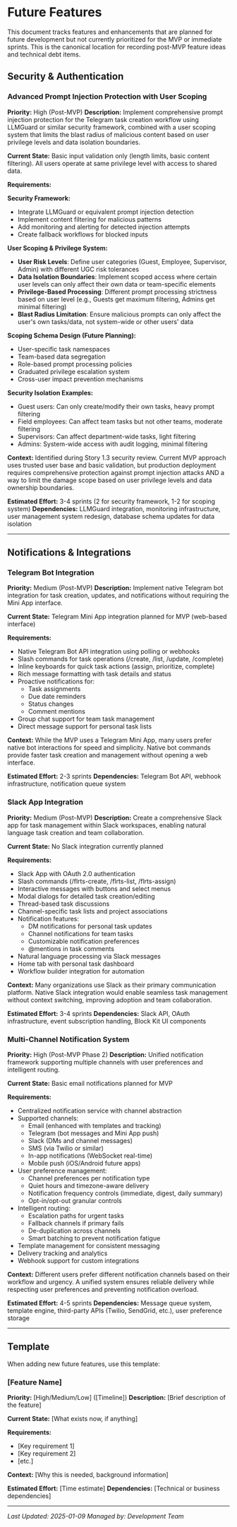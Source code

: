 # Future Features

This document tracks features and enhancements that are planned for future development but not currently prioritized for the MVP or immediate sprints. This is the canonical location for recording post-MVP feature ideas and technical debt items.

## Security & Authentication

### Advanced Prompt Injection Protection with User Scoping
**Priority:** High (Post-MVP)
**Description:** Implement comprehensive prompt injection protection for the Telegram task creation workflow using LLMGuard or similar security framework, combined with a user scoping system that limits the blast radius of malicious content based on user privilege levels and data isolation boundaries.

**Current State:** Basic input validation only (length limits, basic content filtering). All users operate at same privilege level with access to shared data.

**Requirements:**

**Security Framework:**
- Integrate LLMGuard or equivalent prompt injection detection
- Implement content filtering for malicious patterns
- Add monitoring and alerting for detected injection attempts
- Create fallback workflows for blocked inputs

**User Scoping & Privilege System:**
- **User Risk Levels**: Define user categories (Guest, Employee, Supervisor, Admin) with different UGC risk tolerances
- **Data Isolation Boundaries**: Implement scoped access where certain user levels can only affect their own data or team-specific elements
- **Privilege-Based Processing**: Different prompt processing strictness based on user level (e.g., Guests get maximum filtering, Admins get minimal filtering)
- **Blast Radius Limitation**: Ensure malicious prompts can only affect the user's own tasks/data, not system-wide or other users' data

**Scoping Schema Design (Future Planning):**
- User-specific task namespaces
- Team-based data segregation
- Role-based prompt processing policies
- Graduated privilege escalation system
- Cross-user impact prevention mechanisms

**Security Isolation Examples:**
- Guest users: Can only create/modify their own tasks, heavy prompt filtering
- Field employees: Can affect team tasks but not other teams, moderate filtering  
- Supervisors: Can affect department-wide tasks, light filtering
- Admins: System-wide access with audit logging, minimal filtering

**Context:** Identified during Story 1.3 security review. Current MVP approach uses trusted user base and basic validation, but production deployment requires comprehensive protection against prompt injection attacks AND a way to limit the damage scope based on user privilege levels and data ownership boundaries.

**Estimated Effort:** 3-4 sprints (2 for security framework, 1-2 for scoping system)
**Dependencies:** LLMGuard integration, monitoring infrastructure, user management system redesign, database schema updates for data isolation

---

## Notifications & Integrations

### Telegram Bot Integration
**Priority:** Medium (Post-MVP)
**Description:** Implement native Telegram bot integration for task creation, updates, and notifications without requiring the Mini App interface.

**Current State:** Telegram Mini App integration planned for MVP (web-based interface)

**Requirements:**
- Native Telegram Bot API integration using polling or webhooks
- Slash commands for task operations (/create, /list, /update, /complete)
- Inline keyboards for quick task actions (assign, prioritize, complete)
- Rich message formatting with task details and status
- Proactive notifications for:
  - Task assignments
  - Due date reminders
  - Status changes
  - Comment mentions
- Group chat support for team task management
- Direct message support for personal task lists

**Context:** While the MVP uses a Telegram Mini App, many users prefer native bot interactions for speed and simplicity. Native bot commands provide faster task creation and management without opening a web interface.

**Estimated Effort:** 2-3 sprints
**Dependencies:** Telegram Bot API, webhook infrastructure, notification queue system

### Slack App Integration
**Priority:** Medium (Post-MVP)
**Description:** Create a comprehensive Slack app for task management within Slack workspaces, enabling natural language task creation and team collaboration.

**Current State:** No Slack integration currently planned

**Requirements:**
- Slack App with OAuth 2.0 authentication
- Slash commands (/flrts-create, /flrts-list, /flrts-assign)
- Interactive messages with buttons and select menus
- Modal dialogs for detailed task creation/editing
- Thread-based task discussions
- Channel-specific task lists and project associations
- Notification features:
  - DM notifications for personal task updates
  - Channel notifications for team tasks
  - Customizable notification preferences
  - @mentions in task comments
- Natural language processing via Slack messages
- Home tab with personal task dashboard
- Workflow builder integration for automation

**Context:** Many organizations use Slack as their primary communication platform. Native Slack integration would enable seamless task management without context switching, improving adoption and team collaboration.

**Estimated Effort:** 3-4 sprints
**Dependencies:** Slack API, OAuth infrastructure, event subscription handling, Block Kit UI components

### Multi-Channel Notification System
**Priority:** High (Post-MVP Phase 2)
**Description:** Unified notification framework supporting multiple channels with user preferences and intelligent routing.

**Current State:** Basic email notifications planned for MVP

**Requirements:**
- Centralized notification service with channel abstraction
- Supported channels:
  - Email (enhanced with templates and tracking)
  - Telegram (bot messages and Mini App push)
  - Slack (DMs and channel messages)
  - SMS (via Twilio or similar)
  - In-app notifications (WebSocket real-time)
  - Mobile push (iOS/Android future apps)
- User preference management:
  - Channel preferences per notification type
  - Quiet hours and timezone-aware delivery
  - Notification frequency controls (immediate, digest, daily summary)
  - Opt-in/opt-out granular controls
- Intelligent routing:
  - Escalation paths for urgent tasks
  - Fallback channels if primary fails
  - De-duplication across channels
  - Smart batching to prevent notification fatigue
- Template management for consistent messaging
- Delivery tracking and analytics
- Webhook support for custom integrations

**Context:** Different users prefer different notification channels based on their workflow and urgency. A unified system ensures reliable delivery while respecting user preferences and preventing notification overload.

**Estimated Effort:** 4-5 sprints
**Dependencies:** Message queue system, template engine, third-party APIs (Twilio, SendGrid, etc.), user preference storage

---

## Template

When adding new future features, use this template:

### [Feature Name]
**Priority:** [High/Medium/Low] ([Timeline])
**Description:** [Brief description of the feature]

**Current State:** [What exists now, if anything]

**Requirements:**
- [Key requirement 1]
- [Key requirement 2]
- [etc.]

**Context:** [Why this is needed, background information]

**Estimated Effort:** [Time estimate]
**Dependencies:** [Technical or business dependencies]

---

*Last Updated: 2025-01-09*
*Managed by: Development Team*